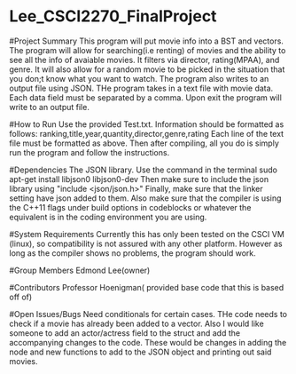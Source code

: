 # Lee_CSCI2270_FinalProject

#Project Summary
  This program will put movie info into a BST and vectors. The program will allow for searching(i.e renting) of movies and the ability to see all the info of avaiable movies. It filters via director, rating(MPAA), and genre. It will also allow for a random movie to be picked in the situation that you don;t know what you want to watch. The program also writes to an output file using JSON. THe program takes in a text file with movie data. Each data field must be separated by a comma. Upon exit the program will write to an output file.
  
#How to Run
Use the provided Test.txt. Information should be formatted as follows:
ranking,title,year,quantity,director,genre,rating
Each line of the text file must be formatted as above. Then after compiling, all you do is simply run the program and follow the instructions. 

#Dependencies
The JSON library. Use the command in the terminal
sudo apt-get install libjson0 libjson0-dev
Then make sure to include the json library using 
"include <json/json.h>"
Finally, make sure that the linker setting have json added to them.
Also make sure that the compiler is using the C++11 flags under build options in codeblocks or whatever the equivalent is in the coding environment you are using.

#System	Requirements
Currently this has only been tested on the CSCI VM (linux), so compatibility is not assured with any other platform. However as long as the compiler shows no problems, the program should work.

#Group Members
Edmond Lee(owner)

#Contributors
Professor Hoenigman( provided base code that this is based off of)

#Open Issues/Bugs
Need conditionals for certain cases. THe code needs to check if a movie has already been added to a vector. Also I would like someone to add an actor/actress field to the struct and add the accompanying changes to the code. These would be changes in adding the node and new functions to add to the JSON object and printing out said movies.



